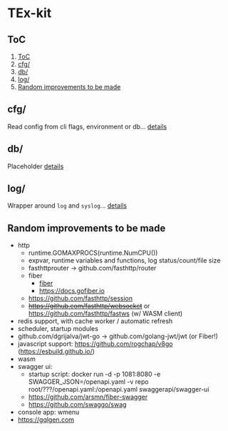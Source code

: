 # TEx-kit

## ToC

1. [ToC](#toc)
2. [cfg/](#cfg)
3. [db/](#db)
4. [log/](#log)
5. [Random improvements to be made](#random-improvements-to-be-made)

## cfg/

Read config from cli flags, environment or db... [details](cfg/README.md)

## db/

Placeholder [details](db/README.md)

## log/

Wrapper around `log` and `syslog`... [details](log/README.md)

## Random improvements to be made

* http
  * runtime.GOMAXPROCS(runtime.NumCPU())
  * expvar, runtime variables and functions, log status/count/file size
  * fasthttprouter -> github.com/fasthttp/router
  * fiber
    * [fiber](https://github.com/gofiber/fiber)
    * <https://docs.gofiber.io>
  * <https://github.com/fasthttp/session>
  * ~~<https://github.com/fasthttp/websocket>~~ or <https://github.com/fasthttp/fastws> (w/ WASM client)
* redis support, with cache worker / automatic refresh
* scheduler, startup modules
* github.com/dgrijalva/jwt-go -> github.com/golang-jwt/jwt (or Fiber!)
* javascript support: <https://github.com/rogchap/v8go> (<https://esbuild.github.io/>)
* wasm
* swagger ui:
  * startup script: docker run -d -p 1081:8080 -e SWAGGER_JSON=/openapi.yaml -v repo root/???/openapi.yaml:/openapi.yaml swaggerapi/swagger-ui
  * <https://github.com/arsmn/fiber-swagger>
  * <https://github.com/swaggo/swag>
* console app: wmenu
* <https://gqlgen.com>
